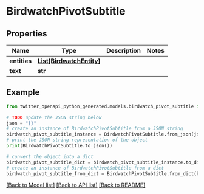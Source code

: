 # BirdwatchPivotSubtitle


## Properties

Name | Type | Description | Notes
------------ | ------------- | ------------- | -------------
**entities** | [**List[BirdwatchEntity]**](BirdwatchEntity.md) |  | 
**text** | **str** |  | 

## Example

```python
from twitter_openapi_python_generated.models.birdwatch_pivot_subtitle import BirdwatchPivotSubtitle

# TODO update the JSON string below
json = "{}"
# create an instance of BirdwatchPivotSubtitle from a JSON string
birdwatch_pivot_subtitle_instance = BirdwatchPivotSubtitle.from_json(json)
# print the JSON string representation of the object
print(BirdwatchPivotSubtitle.to_json())

# convert the object into a dict
birdwatch_pivot_subtitle_dict = birdwatch_pivot_subtitle_instance.to_dict()
# create an instance of BirdwatchPivotSubtitle from a dict
birdwatch_pivot_subtitle_from_dict = BirdwatchPivotSubtitle.from_dict(birdwatch_pivot_subtitle_dict)
```
[[Back to Model list]](../README.md#documentation-for-models) [[Back to API list]](../README.md#documentation-for-api-endpoints) [[Back to README]](../README.md)


